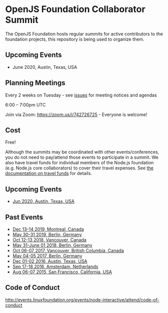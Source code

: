 # OpenJS Foundation Collaborator Summit

The OpenJS Foundation hosts regular summits for active contributors to the foundation projects, this repository is being used to organize them.

## Upcoming Events
- June 2020, Austin, Texas, USA

## Planning Meetings

Every 2 weeks on Tuesday - see [issues](https://github.com/openjs-foundation/summit/issues) for meeting notices and agendas

6:00 – 7:00pm UTC 

Join via Zoom: https://zoom.us/j/742726725 - Everyone is welcome!

## Cost
Free!

Although the summits may be coordinated with other events/conferences, you do not need to pay/attend those events to participate in a summit. We also have travel funds for individual members of the Node.js foundation (e.g. Node.js core collaborators) to cover their travel expenses. See [the documentation on travel funds](https://github.com/openjs-foundation/cross-project-council/tree/master/proposals/stage-2/TRAVEL_FUND#openjs-travel-fund) for details.

## Upcoming Events
- [Jun 2020, Austin, Texas, USA](https://github.com/openjs-foundation/summit/issues/236)

## Past Events
- [Dec 13-14 2019, Montreal, Canada](https://github.com/openjs-foundation/summit/issues/202)
- [May 30-31 2019, Berlin, Germany](https://github.com/nodejs/summit/issues/135)
- [Oct 12-13 2018, Vancouver, Canada](https://github.com/nodejs/summit/issues/59)
- [May 31-June 01 2018, Berlin, Germany](https://github.com/nodejs/summit/issues/60)
- [Oct 06-07 2017, Vancouver, British Columbia, Canada](https://github.com/nodejs/summit/issues/44)
- [May 04-05 2017, Berlin, Germany](https://github.com/nodejs/summit/issues/39)
- [Dec 01-02 2016, Austin, Texas, USA](https://github.com/nodejs/summit/issues/35)
- [Sep 17-18 2016, Amsterdam, Netherlands](https://github.com/nodejs/summit/issues/16)
- [Aug 06-07 2015, San Francisco, California, USA](https://github.com/nodejs/summit/issues/1)

## Code of Conduct
http://events.linuxfoundation.org/events/node-interactive/attend/code-of-conduct
